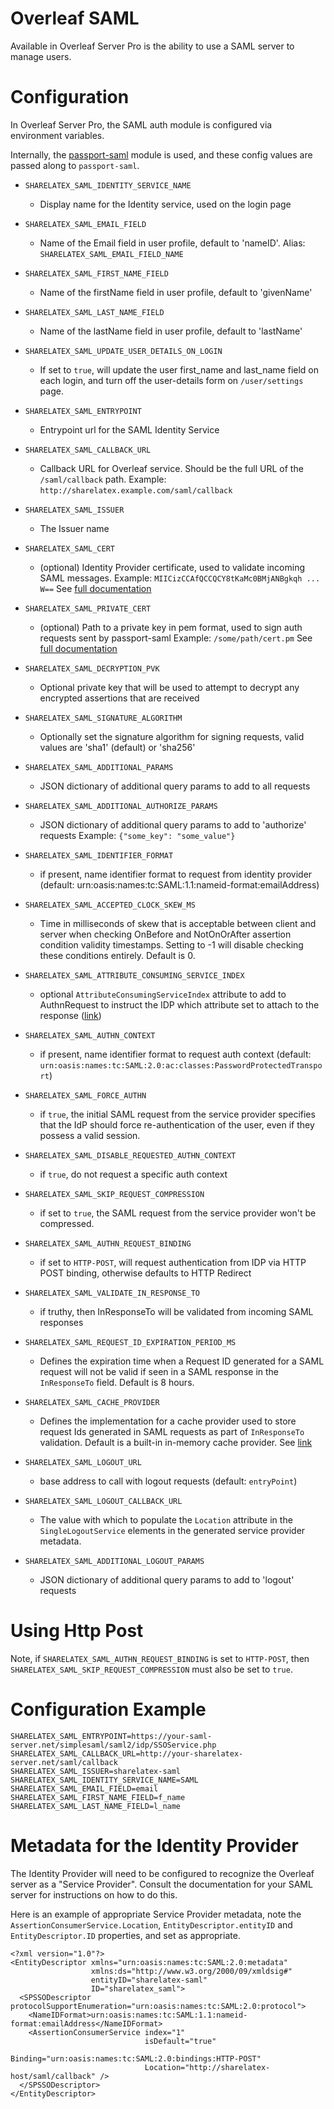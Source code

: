 # Overleaf SAML

Available in Overleaf Server Pro is the ability to use a SAML server to manage users.



# Configuration

In Overleaf Server Pro, the SAML auth module is configured via environment variables.

Internally, the [passport-saml](https://github.com/bergie/passport-saml) module is used, and these config values are passed along to `passport-saml`.


- `SHARELATEX_SAML_IDENTITY_SERVICE_NAME`
    * Display name for the Identity service, used on the login page

- `SHARELATEX_SAML_EMAIL_FIELD`
    * Name of the Email field in user profile, default to 'nameID'.
	  Alias: `SHARELATEX_SAML_EMAIL_FIELD_NAME`

- `SHARELATEX_SAML_FIRST_NAME_FIELD`
    * Name of the firstName field in user profile, default to 'givenName'

- `SHARELATEX_SAML_LAST_NAME_FIELD`
    * Name of the lastName field in user profile, default to 'lastName'

- `SHARELATEX_SAML_UPDATE_USER_DETAILS_ON_LOGIN`
    * If set to `true`, will update the user first_name and last_name field on each login,
      and turn off the user-details form on `/user/settings` page.

- `SHARELATEX_SAML_ENTRYPOINT`
    * Entrypoint url for the SAML Identity Service
	
- `SHARELATEX_SAML_CALLBACK_URL`
    * Callback URL for Overleaf service. Should be the full URL of the `/saml/callback` path.
      Example: `http://sharelatex.example.com/saml/callback`

- `SHARELATEX_SAML_ISSUER`
    * The Issuer name

- `SHARELATEX_SAML_CERT`
    * (optional) Identity Provider certificate, used to validate incoming SAML messages.
	  Example: `MIICizCCAfQCCQCY8tKaMc0BMjANBgkqh ... W==`
	  See [full documentation](https://github.com/bergie/passport-saml/blob/master/README.md#security-and-signatures)

- `SHARELATEX_SAML_PRIVATE_CERT`
    * (optional) Path to a private key in pem format, used to sign auth requests sent by passport-saml
	  Example: `/some/path/cert.pm`
	  See [full documentation](https://github.com/bergie/passport-saml/blob/master/README.md#security-and-signatures)

- `SHARELATEX_SAML_DECRYPTION_PVK`
    * Optional private key that will be used to attempt to decrypt any encrypted assertions that are received

- `SHARELATEX_SAML_SIGNATURE_ALGORITHM`
    * Optionally set the signature algorithm for signing requests,
	  valid values are 'sha1' (default) or 'sha256'

- `SHARELATEX_SAML_ADDITIONAL_PARAMS`
    * JSON dictionary of additional query params to add to all requests

- `SHARELATEX_SAML_ADDITIONAL_AUTHORIZE_PARAMS`
    * JSON dictionary of additional query params to add to 'authorize' requests
	  Example: ` {"some_key": "some_value"} `

- `SHARELATEX_SAML_IDENTIFIER_FORMAT`
    * if present, name identifier format to request from identity provider (default: urn:oasis:names:tc:SAML:1.1:nameid-format:emailAddress)
	
- `SHARELATEX_SAML_ACCEPTED_CLOCK_SKEW_MS`
    * Time in milliseconds of skew that is acceptable between client and server when checking OnBefore and NotOnOrAfter assertion
	  condition validity timestamps. Setting to -1 will disable checking these conditions entirely. Default is 0.

- `SHARELATEX_SAML_ATTRIBUTE_CONSUMING_SERVICE_INDEX`
    * optional `AttributeConsumingServiceIndex` attribute to add to AuthnRequest to instruct the IDP which attribute set to attach
	  to the response ([link](http://blog.aniljohn.com/2014/01/data-minimization-front-channel-saml-attribute-requests.html))

- `SHARELATEX_SAML_AUTHN_CONTEXT`
    * if present, name identifier format to request auth context
	  (default: `urn:oasis:names:tc:SAML:2.0:ac:classes:PasswordProtectedTransport`)

- `SHARELATEX_SAML_FORCE_AUTHN `
    * if `true`, the initial SAML request from the service provider specifies that the IdP should force re-authentication of the user,
	  even if they possess a valid session.

- `SHARELATEX_SAML_DISABLE_REQUESTED_AUTHN_CONTEXT `
    * if `true`, do not request a specific auth context

- `SHARELATEX_SAML_SKIP_REQUEST_COMPRESSION `
    * if set to `true`, the SAML request from the service provider won't be compressed.

- `SHARELATEX_SAML_AUTHN_REQUEST_BINDING`
    * if set to `HTTP-POST`, will request authentication from IDP via HTTP POST binding, otherwise defaults to HTTP Redirect

- `SHARELATEX_SAML_VALIDATE_IN_RESPONSE_TO`
    * if truthy, then InResponseTo will be validated from incoming SAML responses

- `SHARELATEX_SAML_REQUEST_ID_EXPIRATION_PERIOD_MS`
    * Defines the expiration time when a Request ID generated for a SAML request will not be valid if seen
	  in a SAML response in the `InResponseTo` field.  Default is 8 hours.

- `SHARELATEX_SAML_CACHE_PROVIDER`
    * Defines the implementation for a cache provider used to store request Ids generated in SAML requests as
	  part of `InResponseTo` validation.  Default is a built-in in-memory cache provider.
	  See [link](https://github.com/bergie/passport-saml/blob/master/README.md)

- `SHARELATEX_SAML_LOGOUT_URL`
    * base address to call with logout requests (default: `entryPoint`)

- `SHARELATEX_SAML_LOGOUT_CALLBACK_URL`
    * The value with which to populate the `Location` attribute in the `SingleLogoutService` elements in the generated service provider metadata.

- `SHARELATEX_SAML_ADDITIONAL_LOGOUT_PARAMS`
    * JSON dictionary of additional query params to add to 'logout' requests

# Using Http Post

Note, if `SHARELATEX_SAML_AUTHN_REQUEST_BINDING` is set to `HTTP-POST`, then `SHARELATEX_SAML_SKIP_REQUEST_COMPRESSION` must also be set to `true`.


# Configuration Example

```
SHARELATEX_SAML_ENTRYPOINT=https://your-saml-server.net/simplesaml/saml2/idp/SSOService.php
SHARELATEX_SAML_CALLBACK_URL=http://your-sharelatex-server.net/saml/callback
SHARELATEX_SAML_ISSUER=sharelatex-saml
SHARELATEX_SAML_IDENTITY_SERVICE_NAME=SAML
SHARELATEX_SAML_EMAIL_FIELD=email
SHARELATEX_SAML_FIRST_NAME_FIELD=f_name
SHARELATEX_SAML_LAST_NAME_FIELD=l_name
```



# Metadata for the Identity Provider

The Identity Provider will need to be configured to recognize the Overleaf server as a "Service Provider". Consult the documentation for your SAML server for instructions on how to do this.

Here is an example of appropriate Service Provider metadata, note the `AssertionConsumerService.Location`, `EntityDescriptor.entityID` and `EntityDescriptor.ID` properties, and set as appropriate.

```
<?xml version="1.0"?>
<EntityDescriptor xmlns="urn:oasis:names:tc:SAML:2.0:metadata"
                  xmlns:ds="http://www.w3.org/2000/09/xmldsig#"
                  entityID="sharelatex-saml"
                  ID="sharelatex_saml">
  <SPSSODescriptor protocolSupportEnumeration="urn:oasis:names:tc:SAML:2.0:protocol">
    <NameIDFormat>urn:oasis:names:tc:SAML:1.1:nameid-format:emailAddress</NameIDFormat>
    <AssertionConsumerService index="1"
                              isDefault="true"
                              Binding="urn:oasis:names:tc:SAML:2.0:bindings:HTTP-POST"
                              Location="http://sharelatex-host/saml/callback" />
  </SPSSODescriptor>
</EntityDescriptor>
```

